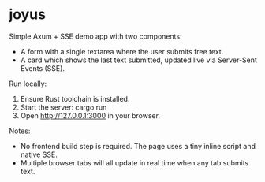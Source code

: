 # joyus

Simple Axum + SSE demo app with two components:
- A form with a single textarea where the user submits free text.
- A card which shows the last text submitted, updated live via Server-Sent Events (SSE).

Run locally:
1. Ensure Rust toolchain is installed.
2. Start the server:
   cargo run
3. Open http://127.0.0.1:3000 in your browser.

Notes:
- No frontend build step is required. The page uses a tiny inline script and native SSE.
- Multiple browser tabs will all update in real time when any tab submits text.
